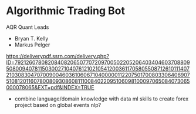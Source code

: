 # Algorithmic Trading Bot

AQR Quant Leads
- Bryan T. Kelly
- Markus Pelger

https://deliverypdf.ssrn.com/delivery.php?ID=792126078082084082065077072097005022052064034046037088095080094078115030027104076121021054120036117058055087126101114072103083047070090046036106067104000001122075017008033064069075108120116078008093086081110084022095106098100097065084073065000078065&EXT=pdf&INDEX=TRUE

- combine language/domain knowledge with data ml skills to create forex project based on global events nlp? 